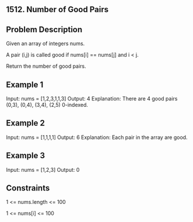 ## 1512. Number of Good Pairs
## Problem Description

Given an array of integers nums.

A pair (i,j) is called good if nums[i] == nums[j] and i < j.

Return the number of good pairs.

## Example 1

Input: nums = [1,2,3,1,1,3]
Output: 4
Explanation: There are 4 good pairs (0,3), (0,4), (3,4), (2,5) 0-indexed.

## Example 2

Input: nums = [1,1,1,1]
Output: 6
Explanation: Each pair in the array are good.

## Example 3

Input: nums = [1,2,3]
Output: 0

## Constraints

1 <= nums.length <= 100

1 <= nums[i] <= 100
